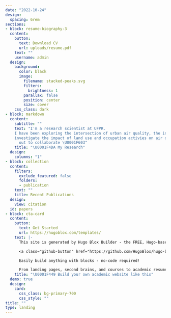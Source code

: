 ```yaml
---
date: "2022-10-24"
design:
  spacing: 6rem
sections:
- block: resume-biography-3
  content:
    button:
      text: Download CV
      url: uploads/resume.pdf
    text: ""
    username: admin
  design:
    background:
      color: black
      image:
        filename: stacked-peaks.svg
        filters:
          brightness: 1
        parallax: false
        position: center
        size: cover
    css_class: dark
- block: markdown
  content:
    subtitle: ""
    text: "I'm a research scientist at UFPR. 
    I have been exploring the intersection of urban air quality, the interplay of local environmental dynamics and climate change, gaining significant expertise in assessing the human and environmental impacts of air pollutants. \n\n I apply a range of qualitative and quantitative methods to comprehensively
    investigate the impact of land use and occupation activies on air quality and human health.\n\n I have large experience in collecting and analyzing data to support studies that can contribute to strategic environmental policies and more effective nature-based solutions.\n\nPlease reach
      out to collaborate \U0001F603"
    title: "\U0001F4DA My Research"
  design:
    columns: "1"
- block: collection
  content:
    filters:
      exclude_featured: false
      folders:
      - publication
    text: ""
    title: Recent Publications
  design:
    view: citation
  id: papers
- block: cta-card
  content:
    button:
      text: Get Started
      url: https://hugoblox.com/templates/
    text: |-
      This site is generated by Hugo Blox Builder - the FREE, Hugo-based open source website builder trusted by 250,000+ academics like you.

      <a class="github-button" href="https://github.com/HugoBlox/hugo-blox-builder" data-color-scheme="no-preference: light; light: light; dark: dark;" data-icon="octicon-star" data-size="large" data-show-count="true" aria-label="Star HugoBlox/hugo-blox-builder on GitHub">Star</a>

      Easily build anything with blocks - no-code required!

      From landing pages, second brains, and courses to academic resumés, conferences, and tech blogs.
    title: "\U0001F449 Build your own academic website like this"
  demo: true
  design:
    card:
      css_class: bg-primary-700
      css_style: ""
title: ""
type: landing
---
```

